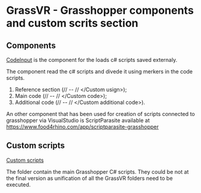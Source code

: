 # GrassVR - Grasshopper components and custom scrits section

## Components

[CodeInput](CodeInput/) is the component for the loads c# scripts saved externaly.

The component read the c# scripts and divede it using merkers in the code scripts.

1) Reference section (// <Custom usign> -- // </Custom usign>); 
2) Main code (// <Custom code> -- // </Custom code>); 
3) Additional code (// <Custom additional code> -- // </Custom additional code>).

An other component that has been used for creation of scripts connected to grasshopper via VisualStudio is ScriptParasite available at https://www.food4rhino.com/app/scriptparasite-grasshopper


## Custom scripts

[Custom scripts](/.../GrasshopperExample_Files/CustomScripts/)

The folder contain the main Grasshopper C# scripts. They could be not at the final version as unification of all the GrassVR folders need to be executed.